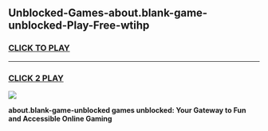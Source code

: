 
## Unblocked-Games-about.blank-game-unblocked-Play-Free-wtihp
<h3>
<a href="https://premium76.site?title=about.blank-game-unblocked&ref=10A">CLICK TO PLAY</a></h3>
<hr>

<h3>
<a href="https://premium76.site?title=about.blank-game-unblocked&ref=10A">CLICK 2 PLAY</a>
  
</h3>

<a href="https://premium76.site?title=about.blank-game-unblocked&ref=10A"><img src="https://clearcache.store/games.png"></a>


**about.blank-game-unblocked games unblocked: Your Gateway to Fun and Accessible Online Gaming**
